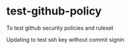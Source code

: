 # test-github-policy
To test github security policies and ruleset

Updating to test ssh key without commit signin



